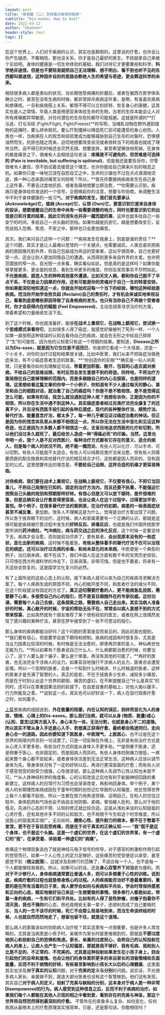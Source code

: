 ```yaml
---
layout: post
title: "疾病篇 (二) 怎样面对身体的疾病"
subtitle: "Dis-eases: How to heal"
date: 2022-04-12
author: "Shannon"
header-style: text
tags: []
---
```

在这个世界上，人们对于疾病的认识，其实也是颠倒的。这里谈的疗愈，也许会让你产生疑虑、不敢相信，那也没关系，你才是自己最好的医生，不妨就拿自己来做个实验吧。身体的健康是一切生命体验的基础，我们对待它才更要重视和科学。**科学绝非迷信，但是也不要轻易就把自己无法理解、想不明白、看不到也听不见的东西都叫做迷信，这种固步自封的思路会断绝人生的希望与奇迹，更会葬送科学的未来。**

相信很多病人都是类似的状况，当长期饱受病痛的折磨后，或者在被西方医学体系确诊之时，甚至在没有生病的时候，都非常排斥疾病这件事，是啊，有谁喜欢疾病和疼痛呢。一旦和疾病搭上关系，都恨不得可以立刻好转、恢复身心的康健。这其实也是人之常情，毕竟人类是用感官来体验生命的生物，古老的生存本能会让人对所有疼痛都异常敏感、对任何潜在的生存危险都尽可能规避。这就是所谓的**打与逃、打与冻结 (Fight/Flight, Fight/Freeze)**的写照，当哺乳动物在野外遇到猎物的追捕时，要么拼命抵抗，要么吓到僵掉以降低死亡前可能遭受的身心创伤。人类也一样，当疾病在人的观念和经验里成为能够威胁到自己生存的对象时，恐惧便油然而生，抗拒也随之而来，迫切地想要改变状况或者扭转当下的局面也就成了理所当然，迫不得已的时候还会茫然无措、想要放弃，甚至希望痛快地死掉。在身体的极度痛苦之下，很难有人会相信这句老话：**疼痛是不可避免的，但苦难是可选择的 (Pain is inevitable, but suffering is opitional)**，但是我还是要告诉你，尽管很难令人置信，但不妨试着去接受这个理念，也许你能给自己换来片刻的喘息之机。如果你只是一味地沉浸在自怨自艾之中，生命的沙漏也不过在点点滴滴地流逝，换一种心态来面对痛苦又何妨呢？所以，**首先你要接纳疾病发生在自己身上这件事，不要去过度地抗拒、或者急躁地想要立即治愈。**你需要认识到，疾病只是身体给你发送的一个信号，企图唤起你的注意，想要与你协商，来调整生活中不利于身体健康的一些习气。**对于疾病的发生，我们首先要承认 (Acknowledge)它，接纳 (Accept)它，认领 (Own)它，要意识到它是来自身体的投诉，想要提醒自己的生命中尚有一些需要调整的地方，同时也要意识到它的出现是日积月累的结果，因此它的消失也并非一蹴而就的事**，这样也就多给自己一些安宁的时间，多给自己一点头脑的空档。如果你越是抗拒它，越是想要改变它，反而会陷入恐惧、焦虑、不安之中，那样也只会更加痛苦。

其次，我们来问自己这样一个问题：**疾病发生在我身上，到底是谁的责任？**这个问题，其实才是让人最难以觉悟的一个关键点，也需要诚实。人类总喜欢把疾病的原因推托到外界，将自己包装成为命运的受害者，这似乎很简单，自己也更好受一点，还会让别人更加同情自己的遭遇，从而得到更多来自外界的关爱。也许把范围放的窄一点、目光短一点来看，确实看似如此，但是真的是这样吗？如果你能够掌握更多、更全面的信息，看到生命更多的维度，你则会发现事实不尽然如此。**不光是疾病，就连人生的种种其他意外遭遇，比如天灾人祸，都和你自己脱不了半点干系，不仅是业力因果的作用，还有可能是你的灵魂对于自己一生的特意安排。你如果能深刻地知道这一点，你就会开始欢迎每一个当下的经验，哪怕这种经验是疾病。而当你开始学会担负起 (Reclaim)自己的责任时，才有机会来诚实地审视自己，看看到底是哪些原因导致了自身疾病的发生。也只有当你自己不再做个受害者时，你才会获得内在的赋能 (Feel Empowered)**，主动去探索寻求治疗的方案，带着希望和力量继续生活下去。

到了这个时候，你也就准备好，能够**在战术上重视它，在战略上藐视它，尝试换一个思维模式来看待它**。比如很多人得了癌症，就感觉好像被判了死刑一样，一个人如果一直按照这种错误的认知去看待自己的疾病，就会在无形之中给自己排除了“生”的可能性，因为他的认知里只有这一个预期的结果。要知道，**Disease之所以为Dis-ease，就是因为它仅仅是不适而已**，你是把它看成一个大怪兽，还是一个小关卡，对你的治疗过程和结果很关键。比如中医里，我们从来不把癌症当做绝症来治，有不少癌症患者生还的故事。**“你创造你的实相”**确实是一句人间真理，只是要看你如何去理解这句话。**带着更加积极、敞开、包容的心态去面对疾病，不给自己的思维设限，有时反而会发生意想不到的奇迹。同样地，不将治疗方案局限在自己能够理解的范围内，而是多跟随自己的内心去探索，也是同样的道理。**这里想给看这篇文章的你举一个小例子，你知道有不少人通过每天的静心、甚至和自己的细胞对话，就治愈了自己的癌症吗？你是不是不敢相信，是不是觉得这怎么可能，如果有的话，我怎么就没遇到这种人呢？我想告诉你，正是因为你的不相信，所以你在生活中遇不到这种人。其实癌症患者经过另类疗法完全康复了的还真不少，并且没有西医手段引起的各种后遗症，**现代的各种整体疗法、顺势疗法、替代疗法、能量意念疗法，都太多了，每一种几乎都见证过癌症治愈的神话。但正是因为你的信念体系里从来都不相信这一点，所以你无法在生活中显化和见证这种奇迹**，也正是因为大多数人都不相信这一点，去盲目地追求西医的化疗和切割，所以他们没过多久就死了，最后给世人造成一种“得癌必死”的印象。当然，这里也申明一点，我个人是**不反对西医**的，**每种治疗方式都有它存在的意义、适合的病人，但是每个病人的状况不同，绝不能一概而论**。有些人可以化疗、可以手术、可以切割，有些人可能就不太适合，有些人可以纯靠另类疗法来治愈，但有些人则需要西医的配合挽救和其他替代疗法的相互结合才行，这些都是因人而异的，没有固定的公式。这里想要传达的理念是，**不要给自己设限，这样合适的机缘才更容易降临**。

**对待疾病，我们要在战术上重视它，在战略上藐视它，不仅要有信心，不把它当回事儿，不把自己局限在已知的、固定的治疗方法内，而且还要不执著，不能强迫它按照自己头脑的规划和预期那样好转。**有信心但是又可以放下期待，是件很难的事，但是这确实会让疗愈变得更容易，也会让病人在这个过程中，过得更加平安、喜悦。举个例子，在很多替代疗法的案例里，在治疗的初期，病患的一些表面**症状甚至不减反重**，更加剧。很多人不理解这是为什么，觉得是治疗方案出现了问题，所以急于放弃眼下的治疗。这时候，病人和家属需要有一个正确的认识，那就是这很可能是疾病被疗愈过程中发生的**好转反应、排毒反应**，也就是我们中国传统医学里所讲的**药冲病灶、气冲病灶，病与药交战之后的净化反应**，这个时候一定要坚持下去，疾病才会治愈，否则就前功尽弃了。更有甚者，**会出现原本没有的一些症状，显化出新的疾病**，这时候不能着急，**有些从整体着手的替代疗法不仅可以治现在的病症，还可以治疗过去病的余毒，和尚未显化的未来病**。中医便是一个典型的例子，治已病未病，都不在话下，我们中国人在这方面有数千年的宝贵历史经验，只可惜在西方所谓科学的冲击下，日渐凋落，非常可惜。但是也不要紧，将来有一天这些会恢复的，这是国学文化复兴的必然。

有了上面所说的这些心态上的认知，接下来病人就可以来为自己的疾病寻求解决方案了。每个人疾病生成的原因不同，内心的敞开度不同，和医者疗法的缘分不同，在这个阶段就没有固定的方式了。**真正迫切需要疗愈的人，更不能病急乱投医，需要静下心来，多接受自己内心的指引，而不是盲目跟随外在的专家权威。这份功课，需要每个人自己去做，这条探索之路，需要病人自己走出来。其实当病人准备好的时候，真心敞开的时候，宇宙的帮助无处不在，常常会以病人意想不到的方式带来惊喜**，比如突然就有个朋友推荐了某个很有经验的医生，或者在网上很偶然发现了感兴趣的某种疗法，甚至在梦中接受到了一些不可思议的指引。

那么身体的疾病都能治好吗？这个问题的答案是显而易见的，因此前面也提到，**我们要有信心，但是要学会放下期待和控制。疾病的成因有时很复杂，尤其是当业力因素比较深的时候，有时候是无法治愈的，即使再厉害的圣人、神仙再世也无能为力。**所以如果有个医者说自己什么人、什么病都能治愈的时候，你要当心了，这个人要么是个骗子，要么是个笨蛋，再没有其他的可能了。**再好的医者，也无法完全干涉病人的业力，如果盲目地强行干涉病人的业力，医者亦会遭受反噬。所以一个高明的医者，会是一个知到什么时候进、什么时候退的医者，这样的医者才是充满了智慧的人。真正的慈悲，不在于拯救多少生命，减轻多少痛苦，而是在于时刻认出这个世界的颠倒、痛苦的虚幻，在不断提醒自己“什么是真实”的同时，还可以在尊重因果法则的前提下，在自爱自重的基础上，对他人施以援手，行力所能及之善。**说到这一点，其实也可以好好谈一下，病人在自行探索疗愈之时，如何着手。

[上篇](https://psychicdev.org/2022/04/12/how-to-heal-from-diseases/)里疾病的成因说到，**外在能量的阻塞，内在认知的误区，则终将显化为人的身体、情绪、心理上的Dis-eases。那么我们治病，就可以从身 (物质、能量)或心 (认知、意念)这两方面入手。身心本为一体，无法分割，也就是身心不二的道理。所以其实不管从身入手还是心入手，若想真正获得疗愈，最终都会殊途同归，走向身心合一的道路。**因此你要知道**下医医身，中医理气，上医医心**，也不过是在这个世界的局限内所言的一句话罢了。只是一切反映在外境上，无非是有些治疗方式是从心灵入手更多些，有些治疗方式则是从身体入手更多些。**是侧重于医身，还是侧重于医心，也非固定的，而是因病人而异的。有些人身体的耐痛力很低，一疼起来整个身心都不安起来，或者身体状况差到无法正常生活，这种病人应该以调节身体为先，等身体状况有了一定的好转以后，再进行更深层面的疗愈；而有些人对于感官觉受的耐受力很强，心性很坚韧，那么这种病人先调节心性认知也未尝不可。**从人体神经科学的角度看，心的认知改变之后也有利于新脑神经回路的重新建立，这样病人的日常行为习惯也会渐渐改变，再影响回身体。举个例子，某个病人的长期慢性疾病成因在于童年时期的创伤记忆导致的认知偏差，他总觉得世界上每个人都看不起他，所以一生都在努力地奔波劳碌、证明自己，在和人的交往过程中，身体肌肉和气场也会不由自主地防御、紧缩，害怕被人批判。那么对于他的情况，先进行心态的干预、认知的修正就比较合适。这是从浅处来谈的认知层面的心灵疗愈，还有其他许多不同的认知层次，也不局限于今生和这个时空维度，所以说医心的层面其实很广。无论如何，**磨炼心性、提升耐力的根本，都不在于憋着不宣泄，更不在于盲目忍受疼痛，而是在于对于真实的正确认知 —— “我”既不是这个身体，也不是这个头脑。这是一个虚幻的世界，在这个虚幻的世界里，有一个虚幻的“我”，在承受着、体验着一种虚幻的“病痛”。**

疼痛这个物理现象说白了就是神经元电子信号的传导，对于感官的刺激和作用引起的觉受而已，如果一个人心性上的定力足够好，这些痛苦的觉受便足以承受、甚至感觉不到（**根尘脱落**），这就涉及到修行的范畴了，不适合每一个人，也不是每一个人都能够轻易做到。所以，如果可以的话，还是**身心双管齐下对治**更为便利。而**对于不少修行人，身体疾病通常要比普通人多，则可以多侧重于心性的训练。说到底，疾病疗愈的过程也就是修身炼心的过程。人的疾病能否治好不是最重要的，重要的是在所有活着的日子里，病人要学会如何与疾病和平共处，学会时常保持感恩和正向的心态，踏实地做好自己来这一生想要做的事情。**很多修行人都是如此，带着一身的疾病，一生和它们和平共处。比如有的人得了恶性肿瘤，对瘤子抱着**你不消灭我，我也不搞你**的心态，倒也竟相安无事一辈子，还顺利完成了自己要做的事。**当人的一生不该尽的时候，死亡不会那么轻易地到来，而当生命该终结的时候，人也就自然而然地走了，想留也留不住，就是这个道理。**


那么病人的家属该如何协助病人治疗呢？其实这里有一点很重要，也是许多人常忽略的。尤其是当病患是小孩子时，亲属作为家长时是更难做到的，那就是**不要过度地担心和投射自己的恐惧和焦虑。家长、亲属的过度担心，会把自己的认知投射在病人的身上，让病人也产生一个认知偏差，那就是我不够好、我有毛病、我和别人比是不足的、不正常的、不完美的。尤其是这种投射如果发生在小孩子身上，则会引起他们的自卑和羞愧、也会让他们的身体累积更多的来自家长的消极情绪和负面能量，反而不利于病情的好转，有些甚至影响到小孩长大以后的心理健康**。这里面其实也涉及**对于真实的认知**问题，对于**完美的定义与分别**的问题。说实话，不光很多病人家长、亲属做不到，就连大部分医者也没有这个智慧做到。他们没有发现，其实自己**对于病人的定义，投射了完美与缺陷的分别，这本身对于病人是一种非常Disempowered的行为。病人感受到这种信息之后，反而不利于疾病的治疗。如果我们每个人都能在其他人示现的相之中看到爱、看到存在的完美与神圣，那这个世界将自然而然得到最深刻的疗愈。** 不管外在的表象多么复杂、如何变化，任何疾病从最根本上的疗愈原理其实很简单。只是，还是那句话，你敢相信吗？
